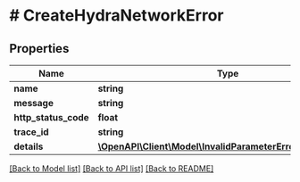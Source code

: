 # # CreateHydraNetworkError

## Properties

| Name                 | Type                                                                                                  | Description | Notes      |
| -------------------- | ----------------------------------------------------------------------------------------------------- | ----------- | ---------- |
| **name**             | **string**                                                                                            |             |
| **message**          | **string**                                                                                            |             |
| **http_status_code** | **float**                                                                                             |             |
| **trace_id**         | **string**                                                                                            |             |
| **details**          | [**\OpenAPI\Client\Model\InvalidParameterErrorDetailsInner[]**](InvalidParameterErrorDetailsInner.md) |             | [optional] |

[[Back to Model list]](../../README.md#models) [[Back to API list]](../../README.md#endpoints) [[Back to README]](../../README.md)
